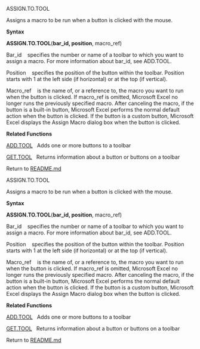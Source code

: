 ASSIGN.TO.TOOL

Assigns a macro to be run when a button is clicked with the mouse.

**Syntax**

**ASSIGN.TO.TOOL**(**bar\_id, position**, macro\_ref)

Bar\_id    specifies the number or name of a toolbar to which you want
to assign a macro. For more information about bar\_id, see ADD.TOOL.

Position    specifies the position of the button within the toolbar.
Position starts with 1 at the left side (if horizontal) or at the top
(if vertical).

Macro\_ref    is the name of, or a reference to, the macro you want to
run when the button is clicked. If macro\_ref is omitted, Microsoft
Excel no longer runs the previously specified macro. After canceling the
macro, if the button is a built-in button, Microsoft Excel performs the
normal default action when the button is clicked. If the button is a
custom button, Microsoft Excel displays the Assign Macro dialog box when
the button is clicked.

**Related Functions**

[ADD.TOOL](ADD.TOOL.md)   Adds one or more buttons to a toolbar

[GET.TOOL](GET.TOOL.md)   Returns information about a button or buttons on a toolbar



Return to [README.md](README.md)

ASSIGN.TO.TOOL

Assigns a macro to be run when a button is clicked with the mouse.

**Syntax**

**ASSIGN.TO.TOOL**(**bar\_id, position**, macro\_ref)

Bar\_id    specifies the number or name of a toolbar to which you want
to assign a macro. For more information about bar\_id, see ADD.TOOL.

Position    specifies the position of the button within the toolbar.
Position starts with 1 at the left side (if horizontal) or at the top
(if vertical).

Macro\_ref    is the name of, or a reference to, the macro you want to
run when the button is clicked. If macro\_ref is omitted, Microsoft
Excel no longer runs the previously specified macro. After canceling the
macro, if the button is a built-in button, Microsoft Excel performs the
normal default action when the button is clicked. If the button is a
custom button, Microsoft Excel displays the Assign Macro dialog box when
the button is clicked.

**Related Functions**

[ADD.TOOL](ADD.TOOL.md)   Adds one or more buttons to a toolbar

[GET.TOOL](GET.TOOL.md)   Returns information about a button or buttons on a toolbar



Return to [README.md](README.md)

